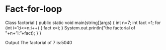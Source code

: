 # Fact-for-loop
Class factorial
{
public static void main(string[]args)
{
int n=7;
int fact =1;
for (int i=1;i<=n;i++)
{
fact x=i;
}
System.out.println("the factorial of "+n+”i:”+fact);
}
}

Output 
The factorial of 7 is:5040
